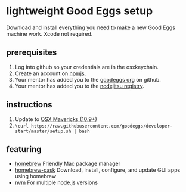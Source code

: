# lightweight Good Eggs setup

Download and install everything you need to make a new Good Eggs machine work. Xcode not required.

## prerequisites

1. Log into github so your credentials are in the osxkeychain.
1. Create an account on [npmjs](https://www.npmjs.org/).
1. Your mentor has added you to the [goodeggs org](https://github.com/orgs/goodeggs/members) on github.
1. Your mentor has added you to the [nodejitsu registry](https://goodeggs.npm.nodejitsu.com/manage).

## instructions

1. Update to [OSX Mavericks (10.9+)](https://itunes.apple.com/us/app/os-x-mavericks/id675248567?mt=12)
1. `\curl https://raw.githubusercontent.com/goodeggs/developer-start/master/setup.sh | bash`

## featuring

- [homebrew](http://brew.sh/) Friendly Mac package manager
- [homebrew-cask](https://github.com/phinze/homebrew-cask) Download, install, configure, and update GUI apps using homebrew
- [nvm](https://github.com/creationix/nvm) For multiple node.js versions
